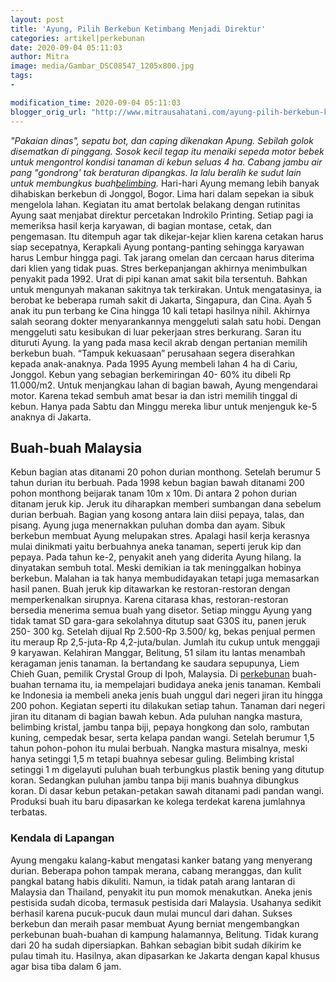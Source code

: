 ```yaml
---
layout: post
title: 'Ayung, Pilih Berkebun Ketimbang Menjadi Direktur'
categories: artikel|perkebunan
date: 2020-09-04 05:11:03
author: Mitra
image: media/Gambar_DSC08547_1205x800.jpg
tags:
- 

modification_time: 2020-09-04 05:11:03
blogger_orig_url: "http://www.mitrausahatani.com/ayung-pilih-berkebun-ketimbang.html"
---
```


_"Pakaian dinas", sepatu bot, dan caping dikenakan Apung. Sebilah golok
disematkan di pinggang. Sosok kecil tegap itu menaiki sepeda motor bebek untuk
mengontrol kondisi tanaman di kebun seluas 4 ha. Cabang jambu air pang
"gondrong' tak beraturan dipangkas. Ia lalu beralih ke sudut lain untuk
membungkus buah[belimbing](https://www.mitrausahatani.com/topik/belimbing
"belimbing")._ Hari-hari Ayung memang lebih banyak dihabiskan berkebun di
Jonggol, Bogor. Lima hari dalam sepekan ia sibuk mengelola lahan. Kegiatan itu
amat bertolak belakang dengan rutinitas Ayung saat menjabat direktur
percetakan Indrokilo Printing. Setiap pagi ia memeriksa hasil kerja karyawan,
di bagian montase, cetak, dan pengemasan. Itu ditempuh agar tak dikejar-kejar
klien karena cetakan harus siap secepatnya, Kerapkali Ayung pontang-panting
sehingga karyawan harus Lembur hingga pagi. Tak jarang omelan dan cercaan
harus diterima dari klien yang tidak puas. Stres berkepanjangan akhirnya
menimbulkan penyakit pada 1992. Urat di pipi kanan amat sakit bila tersentuh.
Bahkan untuk mengunyah makanan sakitnya tak terkirakan. Untuk mengatasinya, ia
berobat ke beberapa rumah sakit di Jakarta, Singapura, dan Cina. Ayah 5 anak
itu pun terbang ke Cina hingga 10 kali tetapi hasilnya nihil. Akhirnya salah
seorang dokter menyarankannya menggeluti salah satu hobi. Dengan menggeluti
satu kesibukan di luar pekerjaan stres berkurang. Saran itu dituruti Ayung. Ia
yang pada masa kecil akrab dengan pertanian memilih berkebun buah. “Tampuk
kekuasaan” perusahaan segera diserahkan kepada anak-anaknya. Pada 1995 Ayung
membeli lahan 4 ha di Cariu, Jonggol. Kebun yang sebagian berkemiringan 40-
60% itu dibeli Rp 11.000/m2. Untuk menjangkau lahan di bagian bawah, Ayung
mengendarai motor. Karena tekad sembuh amat besar ia dan istri memilih tinggal
di kebun. Hanya pada Sabtu dan Minggu mereka libur untuk menjenguk ke-5
anaknya di Jakarta.

## Buah-buah Malaysia

Kebun bagian atas ditanami 20 pohon durian monthong. Setelah berumur 5 tahun
durian itu berbuah. Pada 1998 kebun bagian bawah ditanami 200 pohon monthong
beijarak tanam 10m x 10m. Di antara 2 pohon durian ditanam jeruk kip. Jeruk
itu diharapkan memberi sumbangan dana sebelum durian berbuah. Bagian yang
kosong antara lain diisi pepaya, talas, dan pisang. Ayung juga menernakkan
puluhan domba dan ayam. Sibuk berkebun membuat Ayung melupakan stres. Apalagi
hasil kerja kerasnya mulai dinikmati yaitu berbuahnya aneka tanaman, seperti
jeruk kip dan pepaya. Pada tahun ke-2, penyakit aneh yang diderita Ayung
hilang. Ia dinyatakan sembuh total. Meski demikian ia tak meninggalkan hobinya
berkebun. Malahan ia tak hanya membudidayakan tetapi juga memasarkan hasil
panen. Buah jeruk kip ditawarkan ke restoran-restoran dengan memperkenalkan
sirupnya. Karena citarasa khas, restoran-restoran bersedia menerima semua buah
yang disetor. Setiap minggu Ayung yang tidak tamat SD gara-gara sekolahnya
ditutup saat G30S itu, panen jeruk 250- 300 kg. Setelah dijual Rp 2.500-Rp
3.500/ kg, bekas penjual permen itu meraup Rp 2,5-juta-Rp 4,2-juta/bulan.
Jumlah itu cukup untuk menggaji 9 karyawan. Kelahiran Manggar, Belitung, 51
silam itu lantas menambah keragaman jenis tanaman. Ia bertandang ke saudara
sepupunya, Liem Chieh Guan, pemilik Crystal Group di Ipoh, Malaysia. Di
[perkebunan](https://www.mitrausahatani.com/perkebunan "perkebunan") buah-buahan
ternama itu, ia mempelajari budidaya aneka jenis tanaman. Kembali ke Indonesia
ia membeli aneka jenis buah unggul dari negeri jiran itu hingga 200 pohon.
Kegiatan seperti itu dilakukan setiap tahun. Tanaman dari negeri jiran itu
ditanam di bagian bawah kebun. Ada puluhan nangka mastura, belimbing kristal,
jambu tanpa biji, pepaya hongkong dan solo, rambutan kuning, cempedak besar,
serta kelapa pandan wangi. Setelah berumur 1,5 tahun pohon-pohon itu mulai
berbuah. Nangka mastura misalnya, meski hanya setinggi 1,5 m tetapi buahnya
sebesar guling. Belimbing kristal setinggi 1 m digelayuti puluhan buah
terbungkus plastik bening yang ditutup koran. Sedangkan puluhan jambu tanpa
biji manis buahnya dibungkus koran. Di dasar kebun petakan-petakan sawah
ditanami padi pandan wangi. Produksi buah itu baru dipasarkan ke kolega
terdekat karena jumlahnya terbatas.

### Kendala di Lapangan

Ayung mengaku kalang-kabut mengatasi kanker batang yang menyerang durian.
Beberapa pohon tampak merana, cabang meranggas, dan kulit pangkal batang habis
dikuliti. Namun, ia tidak patah arang lantaran di Malaysia dan Thailand,
penyakit itu pun momok menakutkan. Aneka jenis pestisida sudah dicoba,
termasuk pestisida dari Malaysia. Usahanya sedikit berhasil karena pucuk-pucuk
daun mulai muncul dari dahan. Sukses berkebun dan meraih pasar membuat Ayung
berniat mengembangkan perkebunan buah-buahan di kampung halamannya, Belitung.
Tidak kurang dari 20 ha sudah dipersiapkan. Bahkan sebagian bibit sudah
dikirim ke pulau timah itu. Hasilnya, akan dipasarkan ke Jakarta dengan kapal
khusus agar bisa tiba dalam 6 jam.


